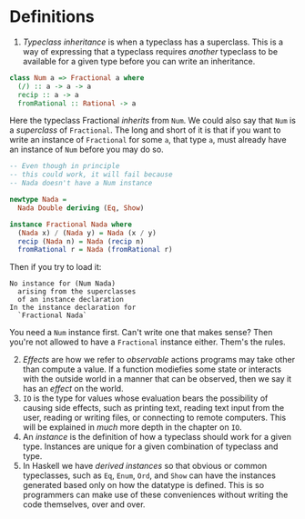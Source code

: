 # Definitions

1. _Typeclass inheritance_ is when a typeclass has a superclass. This is a way of expressing that a typeclass requires _another_ typeclass to be available for a given type before you can write an inheritance.

```haskell
class Num a => Fractional a where
  (/) :: a -> a -> a
  recip :: a -> a
  fromRational :: Rational -> a
```

Here the typeclass Fractional _inherits_ from `Num`. We could also say that `Num` is a _superclass_ of `Fractional`. The long and short of it is that if you want to write an instance of `Fractional` for some `a`, that type `a`, must already have an instance of `Num` before you may do so.

```haskell
-- Even though in principle
-- this could work, it will fail because
-- Nada doesn't have a Num instance

newtype Nada =
  Nada Double deriving (Eq, Show)

instance Fractional Nada where
  (Nada x) / (Nada y) = Nada (x / y)
  recip (Nada n) = Nada (recip n)
  fromRational r = Nada (fromRational r)

```

Then if you try to load it:

```
No instance for (Num Nada)
  arising from the superclasses
  of an instance declaration
In the instance declaration for
  `Fractional Nada`
```

You need a `Num` instance first. Can't write one that makes sense? Then you're not allowed to have a `Fractional` instance either. Them's the rules.

2. _Effects_ are how we refer to _observable_ actions programs may take other than compute a value. If a function modiefies some state or interacts with the outside world in a manner that can be observed, then we say it has an _effect_ on the world.
3. `IO` is the type for values whose evaluation bears the possibility of causing side effects, such as printing text, reading text input from the user, reading or writing files, or connecting to remote computers. This will be explained in _much_ more depth in the chapter on `IO`.
4. An _instance_ is the definition of how a typeclass should work for a given type. Instances are unique for a given combination of typeclass and type.
5. In Haskell we have _derived instances_ so that obvious or common typeclasses, such as `Eq`, `Enum`, `Ord`, and `Show` can have the instances generated based only on how the datatype is defined. This is so programmers can make use of these conveniences without writing the code themselves, over and over.
